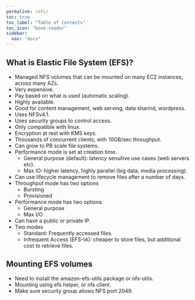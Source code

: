 ```yaml
---
permalink: /efs/
toc: true
toc_label: "Table of Contents"
toc_icon: "book-reader"
sidebar:
  nav: "docs"
---
```


## What is Elastic File System (EFS)?

- Managed NFS volumes that can be mounted on many EC2 instances, across many AZs.
- Very expensive.
- Pay based on what is used (automatic scaling).
- Highly available.
- Good for content management, web serving, data sharind, wordpress.
- Uses NFSv4.1.
- Uses security groups to control access.
- Only compatible with linux.
- Encryption at rest with KMS keys.
- Thousands of concurrent clients, with 10GB/sec throughput.
- Can grow to PB scale file systems.
- Performance mode is set at creation time.
  - General purpose (default): latency sensitive use cases (web servers etc).
  - Max IO: higher latency, highly parallel (big data, media processing).
- Can use lifecycle management to remove files after a number of days.
- Throughput mode has two options
  - Bursting
  - Provisioned
- Performance mode has two options
  - General purpose
  - Max I/O
- Can have a public or private IP.
- Two modes
  - Standard: Frequently accessed files.
  - Infrequent Access (EFS-IA): cheaper to store files, but additional cost to retrieve files.

## Mounting EFS volumes

- Need to install the amazon-efs-utils package or nfs-utils.
- Mounting using efs helper, or nfs client.
- Make sure security group allows NFS port 2049.
